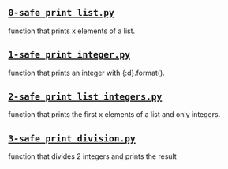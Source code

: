 ## [`0-safe_print_list.py`](0-safe_print_list.py)
function that prints x elements of a list.

## [`1-safe_print_integer.py`](1-safe_print_integer.py)
function that prints an integer with {:d}.format().

## [`2-safe_print_list_integers.py`](2-safe_print_list_integers.py)
function that prints the first x elements of a list and only integers.

## [`3-safe_print_division.py`](3-safe_print_division.py)
function that divides 2 integers and prints the result
